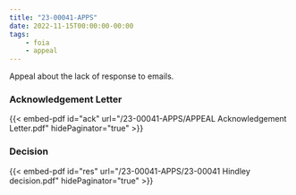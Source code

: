```yaml
---
title: "23-00041-APPS"
date: 2022-11-15T00:00:00-00:00
tags:
    - foia
    - appeal
---
```


Appeal about the lack of response to emails.

### Acknowledgement Letter

{{< embed-pdf id="ack" url="/23-00041-APPS/APPEAL Acknowledgement Letter.pdf" hidePaginator="true" >}}

### Decision

{{< embed-pdf id="res" url="/23-00041-APPS/23-00041 Hindley decision.pdf" hidePaginator="true" >}}
